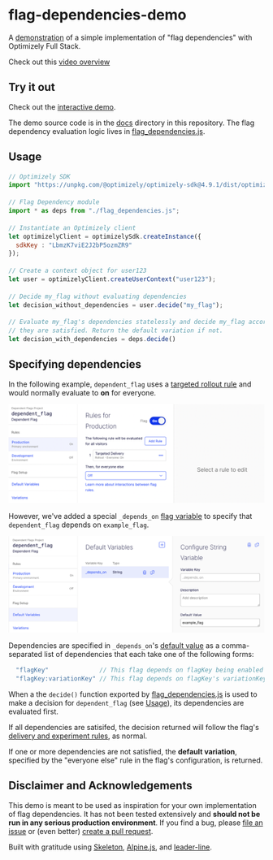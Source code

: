 # flag-dependencies-demo

A [demonstration](https://optimizely.github.io/flag-dependencies-demo/) of a simple implementation of "flag dependencies" with Optimizely Full Stack. 

Check out this [video overview](https://www.loom.com/share/bee221cd914341a1ad86b062de991d4b)

## Try it out

Check out the [interactive demo](https://optimizely.github.io/flag-dependencies-demo/).

The demo source code is in the [docs](/docs) directory in this repository. The flag dependency evaluation logic lives in [flag_dependencies.js](/docs/js/flag_dependencies.js). 

## Usage

```js
// Optimizely SDK
import "https://unpkg.com/@optimizely/optimizely-sdk@4.9.1/dist/optimizely.browser.umd.min.js";

// Flag Dependency module
import * as deps from "./flag_dependencies.js";

// Instantiate an Optimizely client
let optimizelyClient = optimizelySdk.createInstance({
  sdkKey : "LbmzK7viE2J2bP5ozmZR9"
});

// Create a context object for user123
let user = optimizelyClient.createUserContext("user123");

// Decide my_flag without evaluating dependencies
let decision_without_dependencies = user.decide("my_flag");

// Evaluate my_flag's dependencies statelessly and decide my_flag according to its rules if 
// they are satisfied. Return the default variation if not.
let decision_with_dependencies = deps.decide()

```

## Specifying dependencies

In the following example, `dependent_flag` uses a [targeted rollout rule](https://docs.developers.optimizely.com/experimentation/v4.0.0-full-stack/docs/run-flag-deliveries) and would normally evaluate to **on** for everyone. 

<p align="center"><img width="600" src="docs/images/dependent_flag.png" /></p>

However, we've added a special `_depends_on` [flag variable](https://docs.developers.optimizely.com/experimentation/v4.0.0-full-stack/docs/create-flag-variations#prerequisite-create-default-variables) to specify that `dependent_flag` depends on `example_flag`.

<p align="center"><img width="600" src="docs/images/dependent_flag_variable.png" /></p>

Dependencies are specified in `_depends_on`'s [default value](https://docs.developers.optimizely.com/experimentation/v4.0.0-full-stack/docs/create-flag-variations#prerequisite-create-default-variables) as a comma-separated list of dependencies that each take one of the following forms:

```js
  "flagKey"              // This flag depends on flagKey being enabled
  "flagKey:variationKey" // This flag depends on flagKey's variationKey variation
```

When a the `decide()` function exported by [flag_dependencies.js](https://github.com/optimizely/flag-dependencies-demo/blob/master/docs/js/flag_dependencies.js) is used to make a decision for `dependent_flag` (see [Usage](#usage)), its dependencies are evaluated first.

If all dependencies are satisifed, the decision returned will follow the flag's [delivery and experiment rules](https://docs.developers.optimizely.com/full-stack/v4.0/docs/create-flag-variations#use-flag-variations), as normal.

If one or more dependencies are not satisfied, the **default variation**, specified by the "everyone else" rule in the flag's configuration, is returned.




## Disclaimer and Acknowledgements

This demo is meant to be used as inspiration for your own implementation of flag dependencies. It has not been tested extensively and **should not be run in any serious production environment**. If you find a bug, please [file an issue](https://github.com/optimizely/flag-dependencies-demo/issues) or (even better) [create a pull request](https://github.com/optimizely/flag-dependencies-demo/pulls).

Built with gratitude using [Skeleton](http://getskeleton.com/), [Alpine.js](https://alpinejs.dev/), and [leader-line](https://anseki.github.io/leader-line/).

